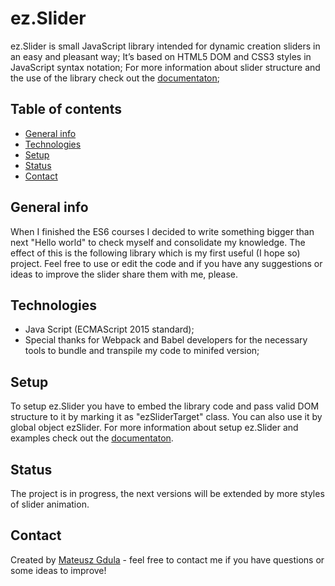 # ez.Slider
ez.Slider is small JavaScript library intended for dynamic creation sliders in an easy and pleasant way; It’s based on HTML5 DOM and CSS3 styles in JavaScript syntax notation; For more information about slider structure and the use of the library check out the [documentaton](https://mateuszgdula.github.io/ezslider/);

## Table of contents
* [General info](#general-info)
* [Technologies](#technologies)
* [Setup](#setup)
* [Status](#status)
* [Contact](#contact)

## General info
When I finished the ES6 courses I decided to write something bigger than next "Hello world" to check myself and consolidate my knowledge. The effect of this is the following library which is my first useful (I hope so) project. Feel free to use or edit the code and if you have any suggestions or ideas to improve the slider share them with me, please.

## Technologies
* Java Script (ECMAScript 2015 standard);
* Special thanks for Webpack and Babel developers for the necessary tools to bundle and transpile my code to minifed version;

## Setup
To setup ez.Slider you have to embed the library code and pass valid DOM structure to it by marking it as "ezSliderTarget" class. You can also use it by global object ezSlider. For more information about setup ez.Slider and examples check out the [documentaton](https://mateuszgdula.github.io/ezslider/).

## Status
The project is in progress, the next versions will be extended by more styles of slider animation.

## Contact
Created by [Mateusz Gdula](https://github.com/MateuszGdula/) - feel free to contact me if you have questions or some ideas to improve!

